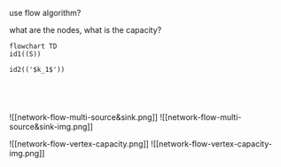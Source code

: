 


use flow algorithm?

what are the nodes, what is the capacity?


```mermaid
flowchart TD
id1((S))

id2(('$k_1$'))





```




![[network-flow-multi-source&sink.png]]
![[network-flow-multi-source&sink-img.png]]




![[network-flow-vertex-capacity.png]]
![[network-flow-vertex-capacity-img.png]]
